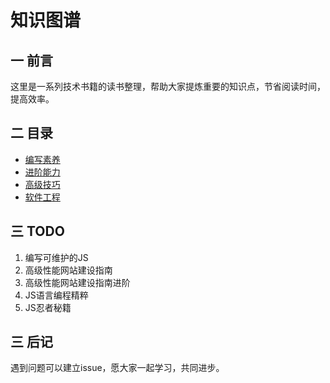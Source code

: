 知识图谱
===========

一 前言
-----------

这里是一系列技术书籍的读书整理，帮助大家提炼重要的知识点，节省阅读时间，提高效率。


二 目录
------------

- [编写素养](/编程素养/README.md)
- [进阶能力](/进阶能力/README.md)
- [高级技巧](/高级技巧/README.md)
- [软件工程](/软件工程/README.md)

三 TODO
-------------
1. 编写可维护的JS
2. 高级性能网站建设指南
3. 高级性能网站建设指南进阶
4. JS语言编程精粹
5. JS忍者秘籍

三 后记
-------------

遇到问题可以建立issue，愿大家一起学习，共同进步。
